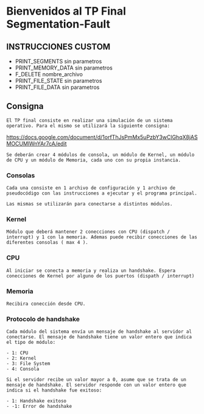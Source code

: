 # Bienvenidos al TP Final Segmentation-Fault

## INSTRUCCIONES CUSTOM

- PRINT_SEGMENTS sin parametros
- PRINT_MEMORY_DATA sin parametros
- F_DELETE nombre_archivo
- PRINT_FILE_STATE sin parametros
- PRINT_FILE_DATA sin parametros

## Consigna

    El TP final consiste en realizar una simulación de un sistema operativo. Para el mismo se utilizará la siguiente consigna:

https://docs.google.com/document/d/1orfThJsPmMx5uPzbY3wClGhqX8jASMOCUMlWnYAr7cA/edit

    Se deberán crear 4 módulos de consola, un módulo de Kernel, un módulo de CPU y un módulo de Memoria, cada uno con su propia instancia.

### Consolas

    Cada una consiste en 1 archivo de configuración y 1 archivo de pseudocódigo con las instrucciones a ejecutar y el programa principal.

    Las mismas se utilizarán para conectarse a distintos módulos.

### Kernel

    Módulo que deberá mantener 2 conecciones con CPU (dispatch / interrupt) y 1 con la memoria. Ademas puede recibir conecciones de las diferentes consolas ( max 4 ).

### CPU

    Al iniciar se conecta a memoria y realiza un handshake. Espera conecciones de Kernel por alguno de los puertos (dispath / interrupt)

### Memoria

    Recibira conección desde CPU.

### Protocolo de handshake

    Cada módulo del sistema envía un mensaje de handshake al servidor al conectarse. El mensaje de handshake tiene un valor entero que indica el tipo de módulo:

    - 1: CPU
    - 2: Kernel
    - 3: File System
    - 4: Consola

    Si el servidor recibe un valor mayor a 0, asume que se trata de un mensaje de handshake. El servidor responde con un valor entero que indica si el handshake fue exitoso:

    - 1: Handshake exitoso
    - -1: Error de handshake
